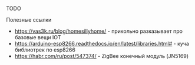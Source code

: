 TODO

Полезные ссылки
* https://vas3k.ru/blog/homesillyhome/ - прикольно разказывает про базовые вещи IOT
* https://arduino-esp8266.readthedocs.io/en/latest/libraries.html# - куча библиотрек по esp8266
* https://habr.com/ru/post/547374/ - ZigBee конечный модуль (JN5169)
